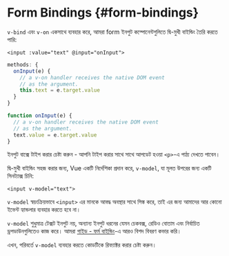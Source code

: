 # Form Bindings {#form-bindings}

`v-bind` এবং `v-on` একসাথে ব্যবহার করে, আমরা form ইনপুট কম্পোনেন্টগুলিতে দ্বি-মুখী বাইন্ডিং তৈরি করতে পারি:

```vue-html
<input :value="text" @input="onInput">
```

<div class="options-api">

```js
methods: {
  onInput(e) {
    // a v-on handler receives the native DOM event
    // as the argument.
    this.text = e.target.value
  }
}
```

</div>

<div class="composition-api">

```js
function onInput(e) {
  // a v-on handler receives the native DOM event
  // as the argument.
  text.value = e.target.value
}
```

</div>

ইনপুট বাক্সে টাইপ করার চেষ্টা করুন - আপনি টাইপ করার সাথে সাথে আপডেট হওয়া `<p>`-এ পাঠ্য দেখতে পাবেন।

দ্বি-মুখী বাইন্ডিং সহজ করার জন্য, Vue একটি নির্দেশিকা প্রদান করে, `v-model`, যা মূলত উপরের জন্য একটি সিনট্যাক্স চিনি:

```vue-html
<input v-model="text">
```

`v-model` স্বয়ংক্রিয়ভাবে `<input>` এর মানকে আবদ্ধ অবস্থার সাথে সিঙ্ক করে, তাই এর জন্য আমাদের আর কোনো ইভেন্ট হ্যান্ডলার ব্যবহার করতে হবে না।

`v-model` শুধুমাত্র টেক্সট ইনপুট নয়, অন্যান্য ইনপুট ধরনের যেমন চেকবক্স, রেডিও বোতাম এবং নির্বাচিত ড্রপডাউনগুলিতেও কাজ করে। আমরা <a target="_blank" href="/guide/essentials/forms.html">গাইড - ফর্ম বাইন্ডিং</a>-এ আরও বিশদ বিবরণ কভার করি।

এখন, পরিবর্তে `v-model` ব্যবহার করতে কোডটিকে রিফ্যাক্টর করার চেষ্টা করুন।
